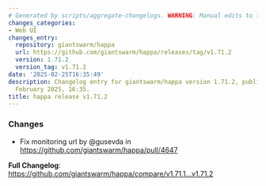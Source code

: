 ```yaml
---
# Generated by scripts/aggregate-changelogs. WARNING: Manual edits to this files will be overwritten.
changes_categories:
- Web UI
changes_entry:
  repository: giantswarm/happa
  url: https://github.com/giantswarm/happa/releases/tag/v1.71.2
  version: 1.71.2
  version_tag: v1.71.2
date: '2025-02-25T16:35:49'
description: Changelog entry for giantswarm/happa version 1.71.2, published on 25
  February 2025, 16:35.
title: happa release v1.71.2
---
```


<!-- Release notes generated using configuration in .github/release.yml at main -->

### Changes
* Fix monitoring url by @gusevda in https://github.com/giantswarm/happa/pull/4647


**Full Changelog**: https://github.com/giantswarm/happa/compare/v1.71.1...v1.71.2
